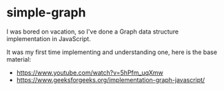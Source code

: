# simple-graph

I was bored on vacation, so I've done a Graph data structure implementation in JavaScript.

It was my first time implementing and understanding one, here is the base material:

- https://www.youtube.com/watch?v=5hPfm_uqXmw
- https://www.geeksforgeeks.org/implementation-graph-javascript/
